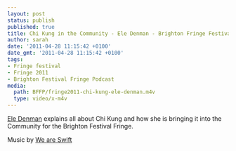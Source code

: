```yaml
---
layout: post
status: publish
published: true
title: Chi Kung in the Community - Ele Denman - Brighton Fringe Festival
author: sarah
date: '2011-04-28 11:15:42 +0100'
date_gmt: '2011-04-28 11:15:42 +0100'
tags:
- Fringe festival
- Fringe 2011
- Brighton Festival Fringe Podcast
media:
  path: BFFP/fringe2011-chi-kung-ele-denman.m4v
  type: video/x-m4v
---
```

<a href="http://www.eledenman.com">Ele Denman</a> explains all about Chi Kung and how she is bringing it into the Community for the Brighton Festival Fringe.

Music by <a href="http://www.myspace.com/weareswift">We are Swift</a>

